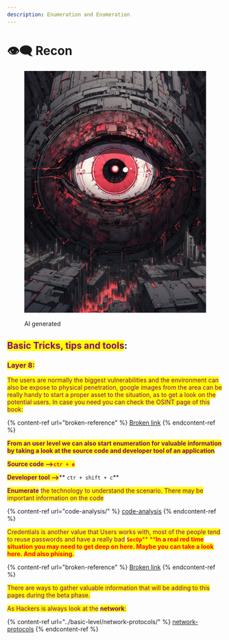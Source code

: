 ```yaml
---
description: Enumeration and Enumeration
---
```


# 👁️‍🗨️ Recon

<figure><img src="../../.gitbook/assets/darksolzero_extreme_closeup_of_deathstar_greeble_looks_like_the_ddebea2a-cdbc-4b5b-93ce-e39e90e06bc3.png" alt=""><figcaption><p>AI generated </p></figcaption></figure>

## <mark style="color:purple;">Basic Tricks, tips and tools</mark>:

### <mark style="color:purple;">Layer 8:</mark>

<mark style="color:purple;">The users are normally the biggest vulnerabilities and the environment can also be expose to physical penetration, google images from the area can be really handy to start a proper asset to the situation, as to get a look on the potential users. In case you need you can check the OSINT page of this book:</mark>

{% content-ref url="broken-reference" %}
[Broken link](broken-reference)
{% endcontent-ref %}

<mark style="color:purple;">**From an user level we can also start enumeration for valuable information by taking a look at the source code and developer tool of an application**</mark>

<mark style="color:purple;">**Source code -->**</mark><mark style="color:red;">**`ctr + e`**</mark>

<mark style="color:purple;">**Developer tool  -->**</mark>** **<mark style="color:red;">**`ctr + shift + c`**</mark>

<mark style="color:purple;">**Enumerate**</mark> <mark style="color:purple;"></mark><mark style="color:purple;">the technology to understand the scenario. There may be important information on the code</mark>

{% content-ref url="code-analysis/" %}
[code-analysis](code-analysis/)
{% endcontent-ref %}

<mark style="color:purple;">Credentials is another value that Users works with, most of the people tend to reuse passwords and have a really bad</mark> <mark style="color:red;">**`SecOp`**</mark><mark style="color:red;">** **</mark><mark style="color:red;">**In a real red time situation you may need to get deep on here. Maybe you can take a look here. And also phising.**</mark>

{% content-ref url="broken-reference" %}
[Broken link](broken-reference)
{% endcontent-ref %}

<mark style="color:purple;">There are ways to gather valuable information that will be adding to this pages during the beta phase.</mark>

<mark style="color:purple;">As Hackers is always look at the</mark> <mark style="color:purple;"></mark><mark style="color:purple;">**network**</mark><mark style="color:purple;">:</mark>

{% content-ref url="../basic-level/network-protocols/" %}
[network-protocols](../basic-level/network-protocols/)
{% endcontent-ref %}
